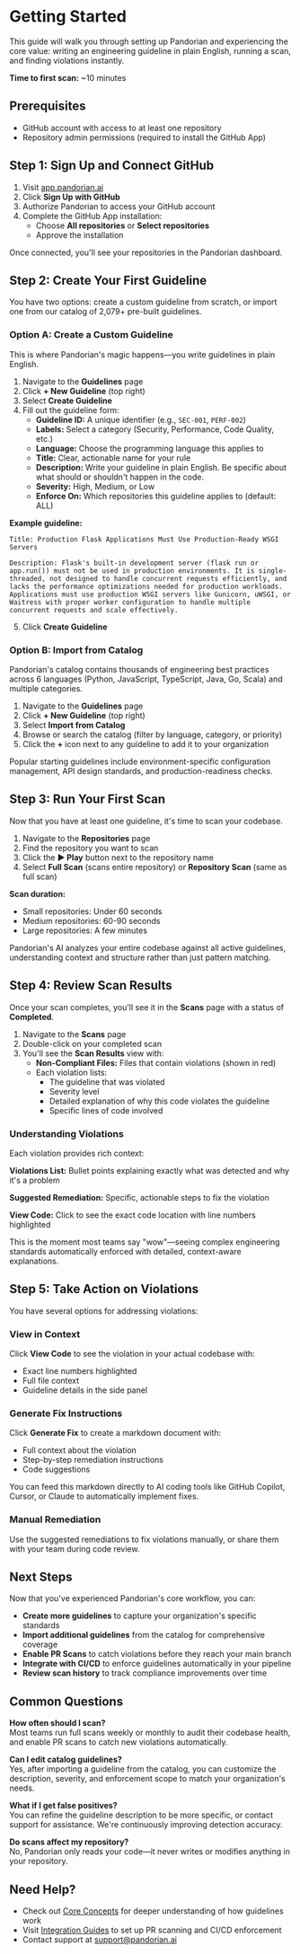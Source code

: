 # Getting Started

This guide will walk you through setting up Pandorian and experiencing the core value: writing an engineering guideline in plain English, running a scan, and finding violations instantly.

**Time to first scan:** ~10 minutes

## Prerequisites

- GitHub account with access to at least one repository
- Repository admin permissions (required to install the GitHub App)

## Step 1: Sign Up and Connect GitHub

1. Visit [app.pandorian.ai](https://app.pandorian.ai/)
2. Click **Sign Up with GitHub**
3. Authorize Pandorian to access your GitHub account
4. Complete the GitHub App installation:
   - Choose **All repositories** or **Select repositories**
   - Approve the installation

Once connected, you'll see your repositories in the Pandorian dashboard.

## Step 2: Create Your First Guideline

You have two options: create a custom guideline from scratch, or import one from our catalog of 2,079+ pre-built guidelines.

### Option A: Create a Custom Guideline

This is where Pandorian's magic happens—you write guidelines in plain English.

1. Navigate to the **Guidelines** page
2. Click **+ New Guideline** (top right)
3. Select **Create Guideline**
4. Fill out the guideline form:
   - **Guideline ID:** A unique identifier (e.g., `SEC-001`, `PERF-002`)
   - **Labels:** Select a category (Security, Performance, Code Quality, etc.)
   - **Language:** Choose the programming language this applies to
   - **Title:** Clear, actionable name for your rule
   - **Description:** Write your guideline in plain English. Be specific about what should or shouldn't happen in the code.
   - **Severity:** High, Medium, or Low
   - **Enforce On:** Which repositories this guideline applies to (default: ALL)

**Example guideline:**
```
Title: Production Flask Applications Must Use Production-Ready WSGI Servers

Description: Flask's built-in development server (flask run or app.run()) must not be used in production environments. It is single-threaded, not designed to handle concurrent requests efficiently, and lacks the performance optimizations needed for production workloads. Applications must use production WSGI servers like Gunicorn, uWSGI, or Waitress with proper worker configuration to handle multiple concurrent requests and scale effectively.
```

5. Click **Create Guideline**

### Option B: Import from Catalog

Pandorian's catalog contains thousands of engineering best practices across 6 languages (Python, JavaScript, TypeScript, Java, Go, Scala) and multiple categories.

1. Navigate to the **Guidelines** page
2. Click **+ New Guideline** (top right)
3. Select **Import from Catalog**
4. Browse or search the catalog (filter by language, category, or priority)
5. Click the **+** icon next to any guideline to add it to your organization

Popular starting guidelines include environment-specific configuration management, API design standards, and production-readiness checks.

## Step 3: Run Your First Scan

Now that you have at least one guideline, it's time to scan your codebase.

1. Navigate to the **Repositories** page
2. Find the repository you want to scan
3. Click the **▶ Play** button next to the repository name
4. Select **Full Scan** (scans entire repository) or **Repository Scan** (same as full scan)

**Scan duration:**
- Small repositories: Under 60 seconds
- Medium repositories: 60-90 seconds  
- Large repositories: A few minutes

Pandorian's AI analyzes your entire codebase against all active guidelines, understanding context and structure rather than just pattern matching.

## Step 4: Review Scan Results

Once your scan completes, you'll see it in the **Scans** page with a status of **Completed**.

1. Navigate to the **Scans** page
2. Double-click on your completed scan
3. You'll see the **Scan Results** view with:
   - **Non-Compliant Files:** Files that contain violations (shown in red)
   - Each violation lists:
     - The guideline that was violated
     - Severity level
     - Detailed explanation of why this code violates the guideline
     - Specific lines of code involved

### Understanding Violations

Each violation provides rich context:

**Violations List:** Bullet points explaining exactly what was detected and why it's a problem

**Suggested Remediation:** Specific, actionable steps to fix the violation

**View Code:** Click to see the exact code location with line numbers highlighted

This is the moment most teams say "wow"—seeing complex engineering standards automatically enforced with detailed, context-aware explanations.

## Step 5: Take Action on Violations

You have several options for addressing violations:

### View in Context

Click **View Code** to see the violation in your actual codebase with:
- Exact line numbers highlighted
- Full file context
- Guideline details in the side panel

### Generate Fix Instructions

Click **Generate Fix** to create a markdown document with:
- Full context about the violation
- Step-by-step remediation instructions
- Code suggestions

You can feed this markdown directly to AI coding tools like GitHub Copilot, Cursor, or Claude to automatically implement fixes.

### Manual Remediation

Use the suggested remediations to fix violations manually, or share them with your team during code review.

## Next Steps

Now that you've experienced Pandorian's core workflow, you can:

- **Create more guidelines** to capture your organization's specific standards
- **Import additional guidelines** from the catalog for comprehensive coverage
- **Enable PR Scans** to catch violations before they reach your main branch
- **Integrate with CI/CD** to enforce guidelines automatically in your pipeline
- **Review scan history** to track compliance improvements over time

## Common Questions

**How often should I scan?**  
Most teams run full scans weekly or monthly to audit their codebase health, and enable PR scans to catch new violations automatically.

**Can I edit catalog guidelines?**  
Yes, after importing a guideline from the catalog, you can customize the description, severity, and enforcement scope to match your organization's needs.

**What if I get false positives?**  
You can refine the guideline description to be more specific, or contact support for assistance. We're continuously improving detection accuracy.

**Do scans affect my repository?**  
No, Pandorian only reads your code—it never writes or modifies anything in your repository.

## Need Help?

- Check out [Core Concepts](/core-concepts) for deeper understanding of how guidelines work
- Visit [Integration Guides](/integrations) to set up PR scanning and CI/CD enforcement
- Contact support at support@pandorian.ai

